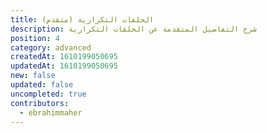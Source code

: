 ```yaml
---
title: الحلقات التكرارية (متقدم)
description: شرح التفاصيل المتقدمة عن الحلقات التكرارية
position: 4
category: advanced
createdAt: 1610199050695
updatedAt: 1610199050695
new: false
updated: false
uncompleted: true
contributors:
  - ebrahimmaher
---
```


<!-- ## ForEach (uses function closures so students must have knowledge about closures) -->


<!-- ## Do ... While -->

<!-- break; statement -->
